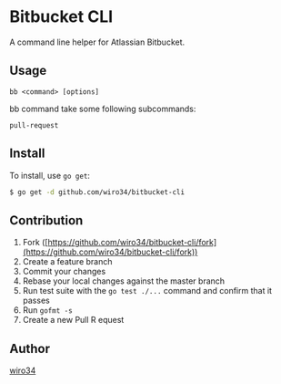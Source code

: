 Bitbucket CLI
=============

A command line helper for Atlassian Bitbucket.

## Usage

```
bb <command> [options]
```

bb command take some following subcommands:

```
pull-request    
```

## Install

To install, use `go get`:

```bash
$ go get -d github.com/wiro34/bitbucket-cli
```

## Contribution

1. Fork ([https://github.com/wiro34/bitbucket-cli/fork](https://github.com/wiro34/bitbucket-cli/fork))
1. Create a feature branch
1. Commit your changes
1. Rebase your local changes against the master branch
1. Run test suite with the `go test ./...` command and confirm that it passes
1. Run `gofmt -s`
1. Create a new Pull R equest

## Author

[wiro34](https://github.com/wiro34)
